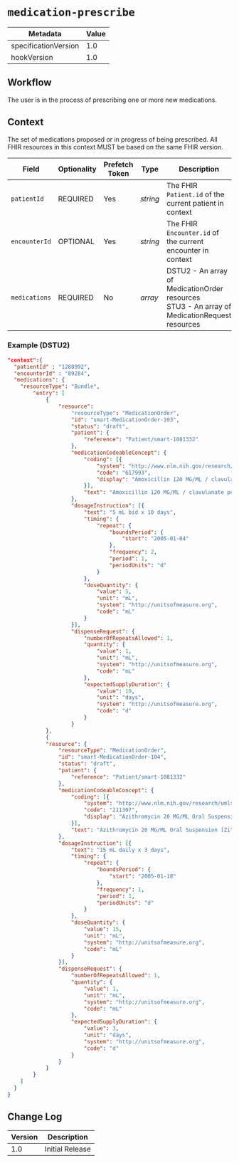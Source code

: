 # `medication-prescribe`

| Metadata | Value
| ---- | ----
| specificationVersion | 1.0
| hookVersion | 1.0

## Workflow

The user is in the process of prescribing one or more new medications.

## Context

The set of medications proposed or in progress of being prescribed. All FHIR resources in this context MUST be based on the same FHIR version.

Field | Optionality | Prefetch Token | Type | Description
----- | -------- | ---- | ---- | ----
`patientId` | REQUIRED | Yes | *string* |  The FHIR `Patient.id` of the current patient in context
`encounterId` | OPTIONAL | Yes | *string* |  The FHIR `Encounter.id` of the current encounter in context
`medications` | REQUIRED | No | *array* | DSTU2 - An array of MedicationOrder resources <br/> STU3 - An array of MedicationRequest resources

### Example (DSTU2)

```json 
"context":{
  "patientId" : "1288992",
  "encounterId" : "89284",
  "medications": {
  	"resourceType": "Bundle",
		"entry": [
			{
				"resource":
					"resourceType": "MedicationOrder",
					"id": "smart-MedicationOrder-103",
					"status": "draft",
					"patient": {
						"reference": "Patient/smart-1081332"
					},
					"medicationCodeableConcept": {
						"coding": [{
							"system": "http://www.nlm.nih.gov/research/umls/rxnorm",
							"code": "617993",
							"display": "Amoxicillin 120 MG/ML / clavulanate potassium 8.58 MG/ML Oral Suspension"
						}],
						"text": "Amoxicillin 120 MG/ML / clavulanate potassium 8.58 MG/ML Oral Suspension"
					},
					"dosageInstruction": [{
						"text": "5 mL bid x 10 days",
						"timing": {
							"repeat": {
								"boundsPeriod": {
									"start": "2005-01-04"
								},
								"frequency": 2,
								"period": 1,
								"periodUnits": "d"
							}
						},
						"doseQuantity": {
							"value": 5,
							"unit": "mL",
							"system": "http://unitsofmeasure.org",
							"code": "mL"
						}
					}],
					"dispenseRequest": {
						"numberOfRepeatsAllowed": 1,
						"quantity": {
							"value": 1,
							"unit": "mL",
							"system": "http://unitsofmeasure.org",
							"code": "mL"
						},
						"expectedSupplyDuration": {
							"value": 10,
							"unit": "days",
							"system": "http://unitsofmeasure.org",
							"code": "d"
						}
					}
			},
      		{
			"resource": {
				"resourceType": "MedicationOrder",
				"id": "smart-MedicationOrder-104",
				"status": "draft",
				"patient": {
					"reference": "Patient/smart-1081332"
				},
				"medicationCodeableConcept": {
					"coding": [{
						"system": "http://www.nlm.nih.gov/research/umls/rxnorm",
						"code": "211307",
						"display": "Azithromycin 20 MG/ML Oral Suspension [Zithromax]"
					}],
					"text": "Azithromycin 20 MG/ML Oral Suspension [Zithromax]"
				},
				"dosageInstruction": [{
					"text": "15 mL daily x 3 days",
					"timing": {
						"repeat": {
							"boundsPeriod": {
								"start": "2005-01-18"
							},
							"frequency": 1,
							"period": 1,
							"periodUnits": "d"
						}
					},
					"doseQuantity": {
						"value": 15,
						"unit": "mL",
						"system": "http://unitsofmeasure.org",
						"code": "mL"
					}
				}],
				"dispenseRequest": {
					"numberOfRepeatsAllowed": 1,
					"quantity": {
						"value": 1,
						"unit": "mL",
						"system": "http://unitsofmeasure.org",
						"code": "mL"
					},
					"expectedSupplyDuration": {
						"value": 3,
						"unit": "days",
						"system": "http://unitsofmeasure.org",
						"code": "d"
					}
				}
			}
		}
	]
  }
}
```
## Change Log

Version | Description
---- | ----
1.0 | Initial Release
